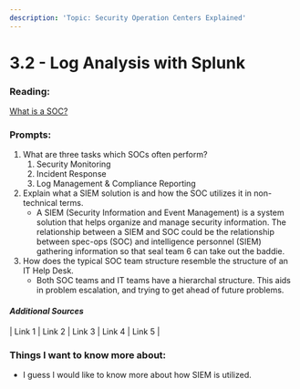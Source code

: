 ```yaml
---
description: 'Topic: Security Operation Centers Explained'
---
```


# 3.2 - Log Analysis with Splunk

### Reading:

[What is a SOC?](https://www.splunk.com/en\_us/data-insider/what-is-a-security-operations-center.html)

### Prompts:

1. What are three tasks which SOCs often perform?
   1. Security Monitoring
   2. Incident Response
   3. Log Management & Compliance Reporting
2. Explain what a SIEM solution is and how the SOC utilizes it in non-technical terms.
   * A SIEM (Security Information and Event Management) is a system solution that helps organize and manage security information. The relationship between a SIEM and SOC could be the relationship between spec-ops (SOC) and intelligence personnel (SIEM) gathering information so that seal team 6 can take out the baddie.
3. How does the typical SOC team structure resemble the structure of an IT Help Desk.
   * Both SOC teams and IT teams have a hierarchal structure. This aids in problem escalation, and trying to get ahead of future problems.

#### _Additional Sources_

\| Link 1 | Link 2 | Link 3 | Link 4 | Link 5 |

### Things I want to know more about:

* I guess I would like to know more about how SIEM is utilized.
